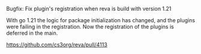Bugfix: Fix plugin's registration when reva is build with version 1.21

With go 1.21 the logic for package initialization has changed,
and the plugins were failing in the registration.
Now the registration of the plugins is deferred in the main.

https://github.com/cs3org/reva/pull/4113